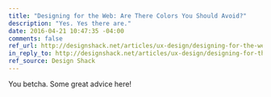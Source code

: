 ```yaml
---
title: "Designing for the Web: Are There Colors You Should Avoid?"
description: "Yes. Yes there are."
date: 2016-04-21 10:47:35 -04:00
comments: false
ref_url: http://designshack.net/articles/ux-design/designing-for-the-web-are-there-colors-you-should-avoid/
in_reply_to: http://designshack.net/articles/ux-design/designing-for-the-web-are-there-colors-you-should-avoid/
ref_source: Design Shack
---
```


You betcha. Some great advice here!